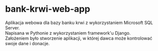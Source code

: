 # bank-krwi-web-app
Aplikacja webowa dla bazy banku krwi z wykorzystaniem Microsoft SQL Server.  
Napisana w Pythonie z wykorzystaniem framework'u Django.  
Założeniem było stworzenie aplikacji, w której dawca może kontrolować swoje dane i donacje.
